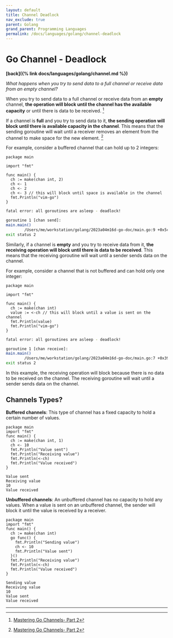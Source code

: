 ```yaml
---
layout: default
title: Channel Deadlock
nav_exclude: true
parent: Golang
grand_parent: Programming Languages
permalink: /docs/languages/golang/channel-deadlock
---
```


# Go Channel - Deadlock
__[back]({% link docs/languages/golang/channel.md %})__


_What happens when you try to send data to a full channel or receive data from an empty channel?_

When you try to send data to a full channel or receive data from an __empty__ channel, __the operation will block until the channel has the available capacity__ or until there is data to be received. [^1]

If a channel is __full__ and you try to send data to it, __the sending operation will block until there is available capacity in the channel__. This means that the sending goroutine will wait until a receiver removes an element from the channel to make space for the new element. [^1]

For example, consider a buffered channel that can hold up to 2 integers:

```golang
package main

import "fmt"

func main() {
  ch := make(chan int, 2)
  ch <- 1
  ch <- 2
  ch <- 3 // this will block until space is available in the channel
  fmt.Println("vim-go")
}
```

```sh
fatal error: all goroutines are asleep - deadlock!

goroutine 1 [chan send]:
main.main()
        /Users/me/workstation/golang/2023a04m16d-go-doc/main.go:9 +0x5c
exit status 2
```

Similarly, if a channel is __empty__ and you try to receive data from it, __the receiving operation will block until there is data to be received__. This means that the receiving goroutine will wait until a sender sends data on the channel.

For example, consider a channel that is not buffered and can hold only one integer:

```golang
package main

import "fmt"

func main() {
  ch := make(chan int)
  value := <-ch // this will block until a value is sent on the channel
  fmt.Println(value)
  fmt.Println("vim-go")
}
```

```sh
fatal error: all goroutines are asleep - deadlock!

goroutine 1 [chan receive]:
main.main()
        /Users/me/workstation/golang/2023a04m16d-go-doc/main.go:7 +0x39
exit status 2
```

In this example, the receiving operation will block because there is no data to be received on the channel. The receiving goroutine will wait until a sender sends data on the channel.

## Channels Types?

__Buffered channels__: This type of channel has a fixed capacity to hold a certain number of values.

```golang
package main
import "fmt"
func main() {
  ch := make(chan int, 1)
  ch <- 10
  fmt.Println("Value sent")
  fmt.Println("Receiving value")
  fmt.Println(<-ch)
  fmt.Println("Value received")
}
```
```
Value sent
Receiving value
10
Value received
```

__Unbuffered channels__: An unbuffered channel has no capacity to hold any values. When a value is sent on an unbuffered channel, the sender will block it until the value is received by a receiver.

```golang
package main
import "fmt"
func main() {
  ch := make(chan int)
  go func() {
    fmt.Println("Sending value")
    ch <- 10
    fmt.Println("Value sent")
  }()
  fmt.Println("Receiving value")
  fmt.Println(<-ch)
  fmt.Println("Value received")
}
```

```
Sending value
Receiving value
10
Value sent
Value received
```


----

[^1]: [Mastering Go Channels- Part 2](https://medium.com/@varmapooja09/mastering-go-channels-part-2-ebc6f0e8c8f5)

